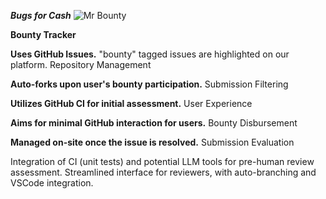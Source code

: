 ***Bugs for Cash***
![Mr Bounty](https://github.com/geohotstan/bounty-hunter-demo/assets/97581271/034b6eb4-d79a-4b03-a878-313ede53f603)

**Bounty Tracker**

**Uses GitHub Issues.**
"bounty" tagged issues are highlighted on our platform.
Repository Management

**Auto-forks upon user's bounty participation.**
Submission Filtering

**Utilizes GitHub CI for initial assessment.**
User Experience

**Aims for minimal GitHub interaction for users.**
Bounty Disbursement

**Managed on-site once the issue is resolved.**
Submission Evaluation

Integration of CI (unit tests) and potential LLM tools for pre-human review assessment.
Streamlined interface for reviewers, with auto-branching and VSCode integration.
